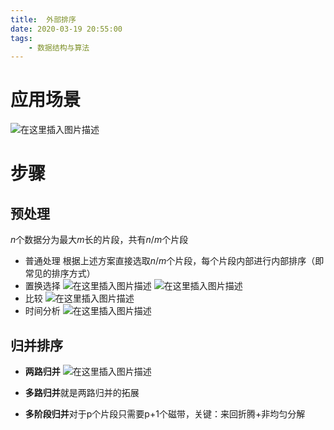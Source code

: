 ```yaml
---
title:  外部排序
date: 2020-03-19 20:55:00
tags:
	- 数据结构与算法
---
```


# 应用场景
![在这里插入图片描述](https://img-blog.csdnimg.cn/20200319204507315.png)
<!--more-->
# 步骤
## 预处理
$n$个数据分为最大$m$长的片段，共有$n/m$个片段
- 普通处理
根据上述方案直接选取$n/m$个片段，每个片段内部进行内部排序（即常见的排序方式）
- 置换选择
![在这里插入图片描述](https://img-blog.csdnimg.cn/2020031920495825.png?x-oss-process=image/watermark,type_ZmFuZ3poZW5naGVpdGk,shadow_10,text_aHR0cHM6Ly9ibG9nLmNzZG4ubmV0L3dlaXhpbl80MzQ4ODk1OA==,size_16,color_FFFFFF,t_70)
![在这里插入图片描述](https://img-blog.csdnimg.cn/20200319205038889.png?x-oss-process=image/watermark,type_ZmFuZ3poZW5naGVpdGk,shadow_10,text_aHR0cHM6Ly9ibG9nLmNzZG4ubmV0L3dlaXhpbl80MzQ4ODk1OA==,size_16,color_FFFFFF,t_70)
- 比较
![在这里插入图片描述](https://img-blog.csdnimg.cn/20200319205122631.png?x-oss-process=image/watermark,type_ZmFuZ3poZW5naGVpdGk,shadow_10,text_aHR0cHM6Ly9ibG9nLmNzZG4ubmV0L3dlaXhpbl80MzQ4ODk1OA==,size_16,color_FFFFFF,t_70)
- 时间分析
![在这里插入图片描述](https://img-blog.csdnimg.cn/20200319205213975.png?x-oss-process=image/watermark,type_ZmFuZ3poZW5naGVpdGk,shadow_10,text_aHR0cHM6Ly9ibG9nLmNzZG4ubmV0L3dlaXhpbl80MzQ4ODk1OA==,size_16,color_FFFFFF,t_70)
## 归并排序
- **两路归并**
![在这里插入图片描述](https://img-blog.csdnimg.cn/20200319205243529.png?x-oss-process=image/watermark,type_ZmFuZ3poZW5naGVpdGk,shadow_10,text_aHR0cHM6Ly9ibG9nLmNzZG4ubmV0L3dlaXhpbl80MzQ4ODk1OA==,size_16,color_FFFFFF,t_70)

- **多路归并**就是两路归并的拓展
- **多阶段归并**对于p个片段只需要p+1个磁带，关键：来回折腾+非均匀分解
